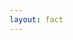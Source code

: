```yaml
---
layout: fact
---
```


<Congratz
  achievement="being able to load and save ML model"
  message="and writing your first ML-powered app."
  secondary="In addition, you even saved and loaded a MinMaxScaler object containing min and max values!"
  caveat="Otherwise we'll have to load the training set in our app, then fit and transform 😫"
/>
